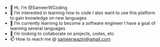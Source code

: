 - 👋 Hi, I’m @SameerWCoding
- 👀 I’m interested in learning how to code
  I also want to use this platform to gain knowledge on new languages
- 🌱 I’m currently learning to become a software engineer
  I have a goal of learning several languages
- 💞️ I’m looking to collaborate on projects, codes, etc.
- 📫 How to reach me @ sameerwaziri@gmail.com

<!---
SameerWCoding/SameerWCoding is a ✨ special ✨ repository because its `README.md` (this file) appears on your GitHub profile.
You can click the Preview link to take a look at your changes.
--->
